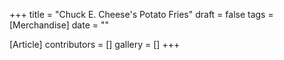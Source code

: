 +++
title = "Chuck E. Cheese's Potato Fries"
draft = false
tags = [Merchandise]
date = ""

[Article]
contributors = []
gallery = []
+++